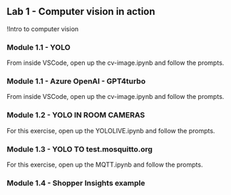## Lab 1 - Computer vision in action

!Intro to computer vision

### Module 1.1 - YOLO

From inside VSCode, open up the cv-image.ipynb and follow the prompts. 

### Module 1.1 - Azure OpenAI - GPT4turbo

From inside VSCode, open up the cv-image.ipynb and follow the prompts. 

### Module 1.2 - YOLO IN ROOM CAMERAS

For this exercise, open up the YOLOLIVE.ipynb and follow the prompts.

### Module 1.3 - YOLO TO test.mosquitto.org

For this exercise, open up the MQTT.ipynb and follow the prompts.

### Module 1.4 - Shopper Insights example